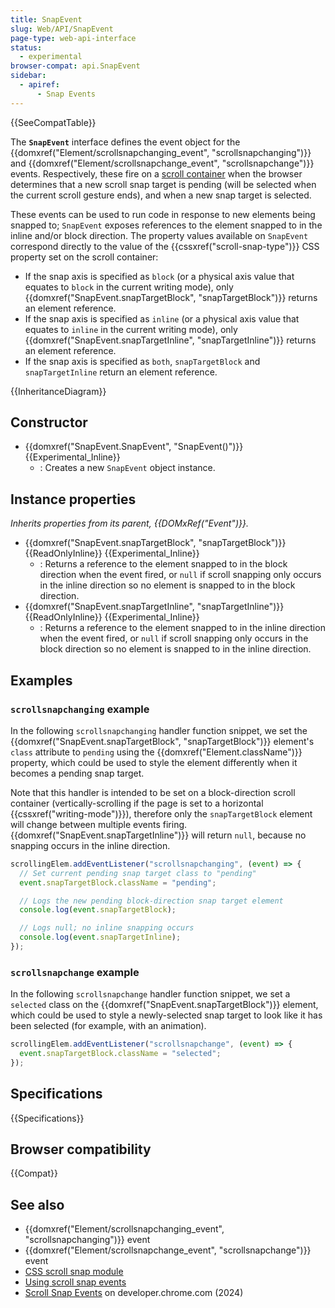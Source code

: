 ```yaml
---
title: SnapEvent
slug: Web/API/SnapEvent
page-type: web-api-interface
status:
  - experimental
browser-compat: api.SnapEvent
sidebar:
  - apiref:
      - Snap Events
---
```


{{SeeCompatTable}}

The **`SnapEvent`** interface defines the event object for the {{domxref("Element/scrollsnapchanging_event", "scrollsnapchanging")}} and {{domxref("Element/scrollsnapchange_event", "scrollsnapchange")}} events. Respectively, these fire on a [scroll container](/en-US/docs/Glossary/Scroll_container) when the browser determines that a new scroll snap target is pending (will be selected when the current scroll gesture ends), and when a new snap target is selected.

These events can be used to run code in response to new elements being snapped to; `SnapEvent` exposes references to the element snapped to in the inline and/or block direction. The property values available on `SnapEvent` correspond directly to the value of the {{cssxref("scroll-snap-type")}} CSS property set on the scroll container:

- If the snap axis is specified as `block` (or a physical axis value that equates to `block` in the current writing mode), only {{domxref("SnapEvent.snapTargetBlock", "snapTargetBlock")}} returns an element reference.
- If the snap axis is specified as `inline` (or a physical axis value that equates to `inline` in the current writing mode), only {{domxref("SnapEvent.snapTargetInline", "snapTargetInline")}} returns an element reference.
- If the snap axis is specified as `both`, `snapTargetBlock` and `snapTargetInline` return an element reference.

{{InheritanceDiagram}}

## Constructor

- {{domxref("SnapEvent.SnapEvent", "SnapEvent()")}} {{Experimental_Inline}}
  - : Creates a new `SnapEvent` object instance.

## Instance properties

_Inherits properties from its parent, {{DOMxRef("Event")}}._

- {{domxref("SnapEvent.snapTargetBlock", "snapTargetBlock")}} {{ReadOnlyInline}} {{Experimental_Inline}}
  - : Returns a reference to the element snapped to in the block direction when the event fired, or `null` if scroll snapping only occurs in the inline direction so no element is snapped to in the block direction.
- {{domxref("SnapEvent.snapTargetInline", "snapTargetInline")}} {{ReadOnlyInline}} {{Experimental_Inline}}
  - : Returns a reference to the element snapped to in the inline direction when the event fired, or `null` if scroll snapping only occurs in the block direction so no element is snapped to in the inline direction.

## Examples

### `scrollsnapchanging` example

In the following `scrollsnapchanging` handler function snippet, we set the {{domxref("SnapEvent.snapTargetBlock", "snapTargetBlock")}} element's `class` attribute to `pending` using the {{domxref("Element.className")}} property, which could be used to style the element differently when it becomes a pending snap target.

Note that this handler is intended to be set on a block-direction scroll container (vertically-scrolling if the page is set to a horizontal {{cssxref("writing-mode")}}), therefore only the `snapTargetBlock` element will change between multiple events firing. {{domxref("SnapEvent.snapTargetInline")}} will return `null`, because no snapping occurs in the inline direction.

```js
scrollingElem.addEventListener("scrollsnapchanging", (event) => {
  // Set current pending snap target class to "pending"
  event.snapTargetBlock.className = "pending";

  // Logs the new pending block-direction snap target element
  console.log(event.snapTargetBlock);

  // Logs null; no inline snapping occurs
  console.log(event.snapTargetInline);
});
```

### `scrollsnapchange` example

In the following `scrollsnapchange` handler function snippet, we set a `selected` class on the {{domxref("SnapEvent.snapTargetBlock")}} element, which could be used to style a newly-selected snap target to look like it has been selected (for example, with an animation).

```js
scrollingElem.addEventListener("scrollsnapchange", (event) => {
  event.snapTargetBlock.className = "selected";
});
```

## Specifications

{{Specifications}}

## Browser compatibility

{{Compat}}

## See also

- {{domxref("Element/scrollsnapchanging_event", "scrollsnapchanging")}} event
- {{domxref("Element/scrollsnapchange_event", "scrollsnapchange")}} event
- [CSS scroll snap module](/en-US/docs/Web/CSS/CSS_scroll_snap)
- [Using scroll snap events](/en-US/docs/Web/CSS/CSS_scroll_snap/Using_scroll_snap_events)
- [Scroll Snap Events](https://developer.chrome.com/blog/scroll-snap-events) on developer.chrome.com (2024)
